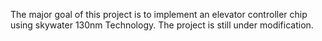 The major goal of this project is to implement an elevator controller chip using skywater 130nm Technology. The project is still under modification.
